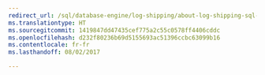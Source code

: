 ```yaml
--- 
redirect_url: /sql/database-engine/log-shipping/about-log-shipping-sql-server
ms.translationtype: HT
ms.sourcegitcommit: 1419847dd47435cef775a2c55c0578ff4406cddc
ms.openlocfilehash: d232f80236b69d5155693ac51396ccbc63099b16
ms.contentlocale: fr-fr
ms.lasthandoff: 08/02/2017

--- 
```


